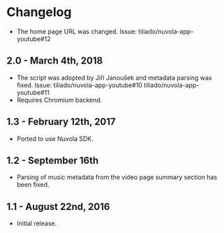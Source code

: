 Changelog
=========

  * The home page URL was changed. Issue: tiliado/nuvola-app-youtube#12

2.0 - March 4th, 2018
---------------------

  * The script was adopted by Jiří Janoušek and metadata parsing was fixed.
    Issue: tiliado/nuvola-app-youtube#10 tiliado/nuvola-app-youtube#11
  * Requires Chromium backend.

1.3 - February 12th, 2017
-------------------------

  * Ported to use Nuvola SDK.

1.2 - September 16th
--------------------

  * Parsing of music metadata from the video page summary section has been fixed.

1.1 - August 22nd, 2016
-----------------------

  * Initial release.
